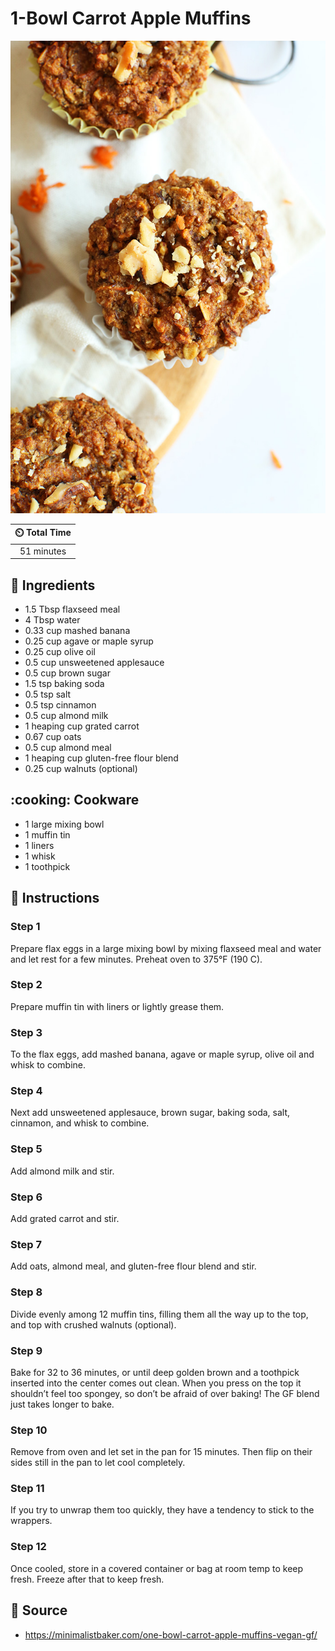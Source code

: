 # 1-Bowl Carrot Apple Muffins

![1-Bowl Carrot Apple Muffins](../assets/images/1-bowl-carrot-apple-muffins.jpg)

| :timer_clock: Total Time |
|:-----------------------: |
| 51 minutes |

## :salt: Ingredients

- 1.5 Tbsp flaxseed meal
- 4 Tbsp water
- 0.33 cup mashed banana
- 0.25 cup agave or maple syrup
- 0.25 cup olive oil
- 0.5 cup unsweetened applesauce
- 0.5 cup brown sugar
- 1.5 tsp baking soda
- 0.5 tsp salt
- 0.5 tsp cinnamon
- 0.5 cup almond milk
- 1 heaping cup grated carrot
- 0.67 cup oats
- 0.5 cup almond meal
- 1 heaping cup gluten-free flour blend
- 0.25 cup walnuts (optional)

## :cooking: Cookware

- 1 large mixing bowl
- 1 muffin tin
- 1 liners
- 1 whisk
- 1 toothpick

## :pencil: Instructions

### Step 1

Prepare flax eggs in a large mixing bowl by mixing flaxseed meal and water and let rest for a few minutes. Preheat oven
to 375°F (190 C).

### Step 2

Prepare muffin tin with liners or lightly grease them.

### Step 3

To the flax eggs, add mashed banana, agave or maple syrup, olive oil and whisk to combine.

### Step 4

Next add unsweetened applesauce, brown sugar, baking soda, salt, cinnamon, and whisk to combine.

### Step 5

Add almond milk and stir.

### Step 6

Add grated carrot and stir.

### Step 7

Add oats, almond meal, and gluten-free flour blend and stir.

### Step 8

Divide evenly among 12 muffin tins, filling them all the way up to the top, and top with crushed walnuts (optional).

### Step 9

Bake for 32 to 36 minutes, or until deep golden brown and a toothpick inserted into the center comes out clean. When you
press on the top it shouldn’t feel too spongey, so don’t be afraid of over baking! The GF blend just takes longer to
bake.

### Step 10

Remove from oven and let set in the pan for 15 minutes. Then flip on their sides still in the pan to let cool
completely.

### Step 11

If you try to unwrap them too quickly, they have a tendency to stick to the wrappers.

### Step 12

Once cooled, store in a covered container or bag at room temp to keep fresh. Freeze after that to keep fresh.

## :link: Source

- <https://minimalistbaker.com/one-bowl-carrot-apple-muffins-vegan-gf/>
